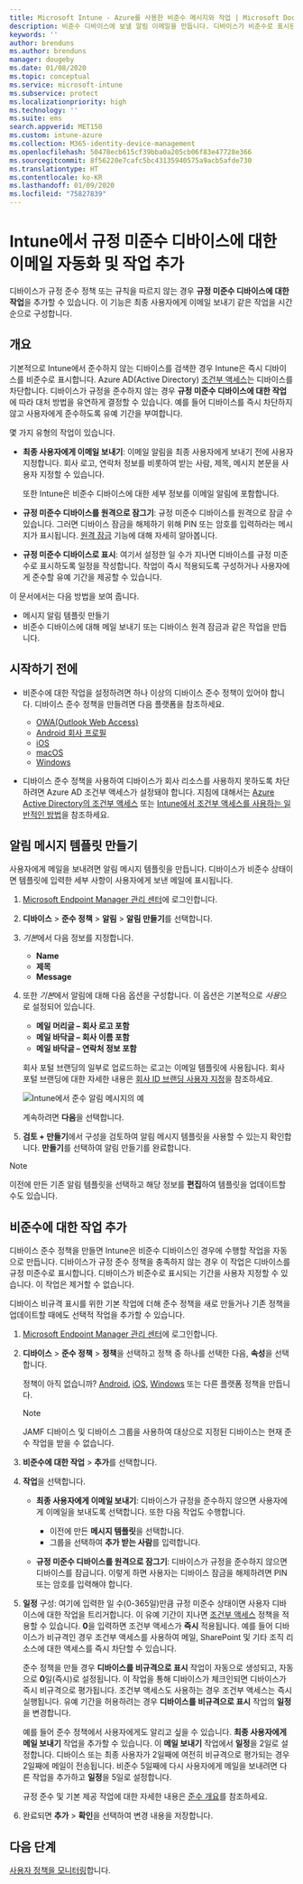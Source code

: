 ```yaml
---
title: Microsoft Intune - Azure를 사용한 비준수 메시지와 작업 | Microsoft Docs
description: 비준수 디바이스에 보낼 알림 이메일을 만듭니다. 디바이스가 비준수로 표시된 후 준수하기 위한 유예 기간을 추가하거나 디바이스가 준수하기까지 액세스를 차단하는 일정을 만드는 등의 작업을 추가합니다. Azure에서 Microsoft Intune을 사용하여 이를 수행합니다.
keywords: ''
author: brenduns
ms.author: brenduns
manager: dougeby
ms.date: 01/08/2020
ms.topic: conceptual
ms.service: microsoft-intune
ms.subservice: protect
ms.localizationpriority: high
ms.technology: ''
ms.suite: ems
search.appverid: MET150
ms.custom: intune-azure
ms.collection: M365-identity-device-management
ms.openlocfilehash: 50478ecb615cf39bba0a205cb06f83e47728e366
ms.sourcegitcommit: 8f56220e7cafc5bc43135940575a9acb5afde730
ms.translationtype: HT
ms.contentlocale: ko-KR
ms.lasthandoff: 01/09/2020
ms.locfileid: "75827839"
---
```

# <a name="automate-email-and-add-actions-for-noncompliant-devices-in-intune"></a>Intune에서 규정 미준수 디바이스에 대한 이메일 자동화 및 작업 추가

디바이스가 규정 준수 정책 또는 규칙을 따르지 않는 경우 **규정 미준수 디바이스에 대한 작업**을 추가할 수 있습니다. 이 기능은 최종 사용자에게 이메일 보내기 같은 작업을 시간 순으로 구성합니다.

## <a name="overview"></a>개요

기본적으로 Intune에서 준수하지 않는 디바이스를 검색한 경우 Intune은 즉시 디바이스를 비준수로 표시합니다. Azure AD(Active Directory) [조건부 액세스](https://docs.microsoft.com/azure/active-directory/active-directory-conditional-access-azure-portal)는 디바이스를 차단합니다. 디바이스가 규정을 준수하지 않는 경우 **규정 미준수 디바이스에 대한 작업**에 따라 대처 방법을 유연하게 결정할 수 있습니다. 예를 들어 디바이스를 즉시 차단하지 않고 사용자에게 준수하도록 유예 기간을 부여합니다.

몇 가지 유형의 작업이 있습니다.

- **최종 사용자에게 이메일 보내기**: 이메일 알림을 최종 사용자에게 보내기 전에 사용자 지정합니다. 회사 로고, 연락처 정보를 비롯하여 받는 사람, 제목, 메시지 본문을 사용자 지정할 수 있습니다.

    또한 Intune은 비준수 디바이스에 대한 세부 정보를 이메일 알림에 포함합니다.

- **규정 미준수 디바이스를 원격으로 잠그기**: 규정 미준수 디바이스를 원격으로 잠글 수 있습니다. 그러면 디바이스 잠금을 해제하기 위해 PIN 또는 암호를 입력하라는 메시지가 표시됩니다. [원격 잠금](../remote-actions/device-remote-lock.md) 기능에 대해 자세히 알아봅니다.

- **규정 미준수 디바이스로 표시**: 여기서 설정한 일 수가 지나면 디바이스를 규정 미준수로 표시하도록 일정을 작성합니다. 작업이 즉시 적용되도록 구성하거나 사용자에게 준수할 유예 기간을 제공할 수 있습니다.

이 문서에서는 다음 방법을 보여 줍니다.

- 메시지 알림 템플릿 만들기
- 비준수 디바이스에 대해 메일 보내기 또는 디바이스 원격 잠금과 같은 작업을 만듭니다.


## <a name="before-you-begin"></a>시작하기 전에

- 비준수에 대한 작업을 설정하려면 하나 이상의 디바이스 준수 정책이 있어야 합니다. 디바이스 준수 정책을 만들려면 다음 플랫폼을 참조하세요.

  - [OWA(Outlook Web Access)](compliance-policy-create-android.md)
  - [Android 회사 프로필](compliance-policy-create-android-for-work.md)
  - [iOS](compliance-policy-create-ios.md)
  - [macOS](compliance-policy-create-mac-os.md)
  - [Windows](compliance-policy-create-windows.md)

- 디바이스 준수 정책을 사용하여 디바이스가 회사 리소스를 사용하지 못하도록 차단하려면 Azure AD 조건부 액세스가 설정돼야 합니다. 지침에 대해서는 [Azure Active Directory의 조건부 액세스](https://docs.microsoft.com/azure/active-directory/active-directory-conditional-access-azure-portal) 또는 [Intune에서 조건부 액세스를 사용하는 일반적인 방법](conditional-access-intune-common-ways-use.md)을 참조하세요.

## <a name="create-a-notification-message-template"></a>알림 메시지 템플릿 만들기

사용자에게 메일을 보내려면 알림 메시지 템플릿을 만듭니다. 디바이스가 비준수 상태이면 템플릿에 입력한 세부 사항이 사용자에게 보낸 메일에 표시됩니다.

1. [Microsoft Endpoint Manager 관리 센터](https://go.microsoft.com/fwlink/?linkid=2109431)에 로그인합니다.
2. **디바이스** > **준수 정책** > **알림** > **알림 만들기**를 선택합니다.
3. *기본*에서 다음 정보를 지정합니다.

   - **Name**
   - **제목**
   - **Message**

4. 또한 *기본*에서 알림에 대해 다음 옵션을 구성합니다. 이 옵션은 기본적으로 *사용*으로 설정되어 있습니다.

   - **메일 머리글 – 회사 로고 포함**
   - **메일 바닥글 – 회사 이름 포함**
   - **메일 바닥글 – 연락처 정보 포함**

   회사 포털 브랜딩의 일부로 업로드하는 로고는 이메일 템플릿에 사용됩니다. 회사 포털 브랜딩에 대한 자세한 내용은 [회사 ID 브랜딩 사용자 지정](../apps/company-portal-app.md#company-identity-branding-customization)을 참조하세요.

   ![Intune에서 준수 알림 메시지의 예](./media/actions-for-noncompliance/actionsfornoncompliance-1.PNG)

   계속하려면 **다음**을 선택합니다.

5. **검토 + 만들기**에서 구성을 검토하여 알림 메시지 템플릿을 사용할 수 있는지 확인합니다. **만들기**를 선택하여 알림 만들기를 완료합니다.

> [!NOTE]
> 이전에 만든 기존 알림 템플릿을 선택하고 해당 정보를 **편집**하여 템플릿을 업데이트할 수도 있습니다.

## <a name="add-actions-for-noncompliance"></a>비준수에 대한 작업 추가

디바이스 준수 정책을 만들면 Intune은 비준수 디바이스인 경우에 수행할 작업을 자동으로 만듭니다. 디바이스가 규정 준수 정책을 충족하지 않는 경우 이 작업은 디바이스를 규정 미준수로 표시합니다. 디바이스가 비준수로 표시되는 기간을 사용자 지정할 수 있습니다. 이 작업은 제거할 수 없습니다.

디바이스 비규격 표시를 위한 기본 작업에 더해 준수 정책을 새로 만들거나 기존 정책을 업데이트할 때에도 선택적 작업을 추가할 수 있습니다.

1. [Microsoft Endpoint Manager 관리 센터](https://go.microsoft.com/fwlink/?linkid=2109431)에 로그인합니다.

2. **디바이스** > **준수 정책** > **정책**을 선택하고 정책 중 하나를 선택한 다음, **속성**을 선택합니다.

   정책이 아직 없습니까? [Android](compliance-policy-create-android.md), [iOS](compliance-policy-create-ios.md), [Windows](compliance-policy-create-windows.md) 또는 다른 플랫폼 정책을 만듭니다.

   > [!NOTE]
   > JAMF 디바이스 및 디바이스 그룹을 사용하여 대상으로 지정된 디바이스는 현재 준수 작업을 받을 수 없습니다.

3. **비준수에 대한 작업** > **추가**를 선택합니다.

4. **작업**을 선택합니다.

   - **최종 사용자에게 이메일 보내기**: 디바이스가 규정을 준수하지 않으면 사용자에게 이메일을 보내도록 선택합니다. 또한 다음 작업도 수행합니다.
     - 이전에 만든 **메시지 템플릿**을 선택합니다.
     - 그룹을 선택하여 **추가 받는 사람**를 입력합니다.

   - **규정 미준수 디바이스를 원격으로 잠그기**: 디바이스가 규정을 준수하지 않으면 디바이스를 잠급니다. 이렇게 하면 사용자는 디바이스 잠금을 해제하려면 PIN 또는 암호를 입력해야 합니다.

5. **일정** 구성: 여기에 입력한 일 수(0-365일)만큼 규정 미준수 상태이면 사용자 디바이스에 대한 작업을 트리거합니다. 이 유예 기간이 지나면 [조건부 액세스](conditional-access-intune-common-ways-use.md) 정책을 적용할 수 있습니다. **0**을 입력하면 조건부 액세스가 **즉시** 적용됩니다. 예를 들어 디바이스가 비규격인 경우 조건부 액세스를 사용하여 메일, SharePoint 및 기타 조직 리소스에 대한 액세스를 즉시 차단할 수 있습니다.

   준수 정책을 만들 경우 **디바이스를 비규격으로 표시** 작업이 자동으로 생성되고, 자동으로 **0**일(즉시)로 설정됩니다. 이 작업을 통해 디바이스가 체크인되면 디바이스가 즉시 비규격으로 평가됩니다. 조건부 액세스도 사용하는 경우 조건부 액세스는 즉시 실행됩니다. 유예 기간을 허용하려는 경우 **디바이스를 비규격으로 표시** 작업의 **일정**을 변경합니다.

   예를 들어 준수 정책에서 사용자에게도 알리고 싶을 수 있습니다. **최종 사용자에게 메일 보내기** 작업을 추가할 수 있습니다. 이 **메일 보내기** 작업에서 **일정**을 2일로 설정합니다. 디바이스 또는 최종 사용자가 2일째에 여전히 비규격으로 평가되는 경우 2일째에 메일이 전송됩니다. 비준수 5일째에 다시 사용자에게 메일을 보내려면 다른 작업을 추가하고 **일정**을 5일로 설정합니다.

   규정 준수 및 기본 제공 작업에 대한 자세한 내용은 [준수 개요](device-compliance-get-started.md)를 참조하세요.

6. 완료되면 **추가** > **확인**을 선택하여 변경 내용을 저장합니다.

## <a name="next-steps"></a>다음 단계

[사용자 정책을 모니터링](compliance-policy-monitor.md)합니다.

